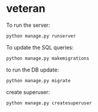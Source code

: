 # veteran
To run the server:
```bash
python manage.py runserver
```

To update the SQL queries: 
```bash
python manage.py makemigrations
```
to run the DB update:
```bash
python manage.py migrate
```

create superuser:
```bash
python manage.py createsuperuser
```